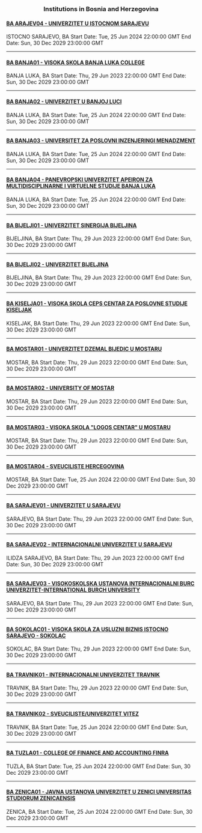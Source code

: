 <h3 align="center">Institutions in Bosnia and Herzegovina</h3>

<h4><a href="//www.ues.rs.ba">BA ARAJEV04 - UNIVERZITET U ISTOCNOM SARAJEVU</a></h4>
ISTOCNO SARAJEVO, BA
Start Date: Tue, 25 Jun 2024 22:00:00 GMT
End Date: Sun, 30 Dec 2029 23:00:00 GMT

---
<h4><a href="//www.blc.edu.ba">BA BANJA01 - VISOKA SKOLA BANJA LUKA COLLEGE</a></h4>
BANJA LUKA, BA
Start Date: Thu, 29 Jun 2023 22:00:00 GMT
End Date: Sun, 30 Dec 2029 23:00:00 GMT

---
<h4><a href="https://unibl.org/">BA BANJA02 - UNIVERZITET U BANJOJ LUCI</a></h4>
BANJA LUKA, BA
Start Date: Tue, 25 Jun 2024 22:00:00 GMT
End Date: Sun, 30 Dec 2029 23:00:00 GMT

---
<h4><a href="//www.univerzitetpim.com">BA BANJA03 - UNIVERSITET ZA POSLOVNI INZENJERINGI MENADZMENT</a></h4>
BANJA LUKA, BA
Start Date: Tue, 25 Jun 2024 22:00:00 GMT
End Date: Sun, 30 Dec 2029 23:00:00 GMT

---
<h4><a href="//www.apeiron-uni.eu">BA BANJA04 - PANEVROPSKI UNIVERZITET APEIRON ZA MULTIDISCIPLINARNE I VIRTUELNE STUDIJE BANJA LUKA</a></h4>
BANJA LUKA, BA
Start Date: Tue, 25 Jun 2024 22:00:00 GMT
End Date: Sun, 30 Dec 2029 23:00:00 GMT

---
<h4><a href="//www.sinergija.edu.ba">BA BIJELJI01 - UNIVERZITET SINERGIJA BIJELJINA</a></h4>
BIJELJINA, BA
Start Date: Thu, 29 Jun 2023 22:00:00 GMT
End Date: Sun, 30 Dec 2029 23:00:00 GMT

---
<h4><a href="//www.ubn.rs.ba">BA BIJELJI02 - UNIVERZITET BIJELJINA</a></h4>
BIJELJINA, BA
Start Date: Thu, 29 Jun 2023 22:00:00 GMT
End Date: Sun, 30 Dec 2029 23:00:00 GMT

---
<h4><a href="//www.ceps.edu.ba">BA KISELJA01 - VISOKA SKOLA CEPS CENTAR ZA POSLOVNE STUDIJE KISELJAK</a></h4>
KISELJAK, BA
Start Date: Thu, 29 Jun 2023 22:00:00 GMT
End Date: Sun, 30 Dec 2029 23:00:00 GMT

---
<h4><a href="//www.unmo.ba">BA MOSTAR01 - UNIVERZITET DZEMAL BIJEDIC U MOSTARU</a></h4>
MOSTAR, BA
Start Date: Thu, 29 Jun 2023 22:00:00 GMT
End Date: Sun, 30 Dec 2029 23:00:00 GMT

---
<h4><a href="//www.sum.ba">BA MOSTAR02 - UNIVERSITY OF MOSTAR</a></h4>
MOSTAR, BA
Start Date: Thu, 29 Jun 2023 22:00:00 GMT
End Date: Sun, 30 Dec 2029 23:00:00 GMT

---
<h4><a href="//www.logos-centar.com">BA MOSTAR03 - VISOKA SKOLA "LOGOS CENTAR" U MOSTARU</a></h4>
MOSTAR, BA
Start Date: Thu, 29 Jun 2023 22:00:00 GMT
End Date: Sun, 30 Dec 2029 23:00:00 GMT

---
<h4><a href="//www.hercegovina.edu.ba">BA MOSTAR04 - SVEUCILISTE HERCEGOVINA</a></h4>
MOSTAR, BA
Start Date: Tue, 25 Jun 2024 22:00:00 GMT
End Date: Sun, 30 Dec 2029 23:00:00 GMT

---
<h4><a href="//www.unsa.ba">BA SARAJEV01 - UNIVERZITET U SARAJEVU</a></h4>
SARAJEVO, BA
Start Date: Thu, 29 Jun 2023 22:00:00 GMT
End Date: Sun, 30 Dec 2029 23:00:00 GMT

---
<h4><a href="//www.ius.edu.ba">BA SARAJEV02 - INTERNACIONALNI UNIVERZITET U SARAJEVU</a></h4>
ILIDZA SARAJEVO, BA
Start Date: Thu, 29 Jun 2023 22:00:00 GMT
End Date: Sun, 30 Dec 2029 23:00:00 GMT

---
<h4><a href="//www.ibu.edu.ba">BA SARAJEV03 - VISOKOSKOLSKA USTANOVA INTERNACIONALNI BURC UNIVERZITET-INTERNATIONAL BURCH UNIVERSITY</a></h4>
SARAJEVO, BA
Start Date: Thu, 29 Jun 2023 22:00:00 GMT
End Date: Sun, 30 Dec 2029 23:00:00 GMT

---
<h4><a href="//www.vub.edu.ba">BA SOKOLAC01 - VISOKA SKOLA ZA USLUZNI BIZNIS ISTOCNO SARAJEVO - SOKOLAC</a></h4>
SOKOLAC, BA
Start Date: Thu, 29 Jun 2023 22:00:00 GMT
End Date: Sun, 30 Dec 2029 23:00:00 GMT

---
<h4><a href="//www.iu-travnik.com">BA TRAVNIK01 - INTERNACIONALNI UNIVERZITET TRAVNIK</a></h4>
TRAVNIK, BA
Start Date: Thu, 29 Jun 2023 22:00:00 GMT
End Date: Sun, 30 Dec 2029 23:00:00 GMT

---
<h4><a href="//www.unvi.edu.ba">BA TRAVNIK02 - SVEUCILISTE/UNIVERZITET VITEZ</a></h4>
TRAVNIK, BA
Start Date: Tue, 25 Jun 2024 22:00:00 GMT
End Date: Sun, 30 Dec 2029 23:00:00 GMT

---
<h4><a href="//www.finra.edu.ba">BA TUZLA01 - COLLEGE OF FINANCE AND ACCOUNTING FINRA</a></h4>
TUZLA, BA
Start Date: Tue, 25 Jun 2024 22:00:00 GMT
End Date: Sun, 30 Dec 2029 23:00:00 GMT

---
<h4><a href="http://www.unze.ba">BA ZENICA01 - JAVNA USTANOVA UNIVERZITET U ZENICI UNIVERSITAS STUDIORUM ZENICAENSIS</a></h4>
ZENICA, BA
Start Date: Tue, 25 Jun 2024 22:00:00 GMT
End Date: Sun, 30 Dec 2029 23:00:00 GMT

---